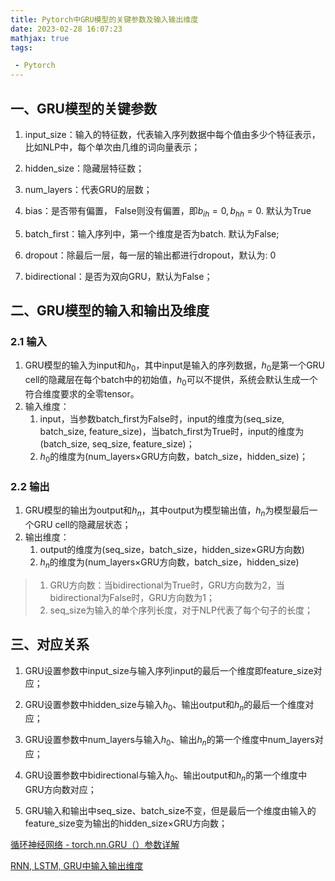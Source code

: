 ```yaml
---
title: Pytorch中GRU模型的关键参数及输入输出维度
date: 2023-02-28 16:07:23
mathjax: true
tags:

 - Pytorch
---
```


## 一、GRU模型的关键参数

1. input_size：输入的特征数，代表输入序列数据中每个值由多少个特征表示，比如NLP中，每个单次由几维的词向量表示；

2. hidden_size：隐藏层特征数；
3. num_layers：代表GRU的层数；
4. bias：是否带有偏置， False则没有偏置，即$b_{ih}=0, b_{hh}=0$. 默认为True
5. batch_first：输入序列中，第一个维度是否为batch. 默认为False;
6. dropout：除最后一层，每一层的输出都进行dropout，默认为: 0
7. bidirectional：是否为双向GRU，默认为False；

<!-- more -->

## 二、GRU模型的输入和输出及维度

### 2.1 输入

1. GRU模型的输入为input和$h_0$，其中input是输入的序列数据，$h_0$是第一个GRU cell的隐藏层在每个batch中的初始值，$h_0$可以不提供，系统会默认生成一个符合维度要求的全零tensor。
2. 输入维度：
	1. input，当参数batch_first为False时，input的维度为(seq_size, batch_size, feature_size)，当batch_first为True时，input的维度为(batch_size, seq_size,  feature_size)；
	2. $h_0$的维度为(num_layers×GRU方向数，batch_size，hidden_size)；

### 2.2 输出

1. GRU模型的输出为output和$h_n$，其中output为模型输出值，$h_n$为模型最后一个GRU cell的隐藏层状态；
2. 输出维度：
	1. output的维度为(seq_size，batch_size，hidden_size×GRU方向数)
	2. $h_n$的维度为(num_layers×GRU方向数，batch_size，hidden_size)

> 1. GRU方向数：当bidirectional为True时，GRU方向数为2，当bidirectional为False时，GRU方向数为1；
> 2. seq_size为输入的单个序列长度，对于NLP代表了每个句子的长度；

## 三、对应关系

1. GRU设置参数中input_size与输入序列input的最后一个维度即feature_size对应；

2. GRU设置参数中hidden_size与输入$h_0$、输出output和$h_n$的最后一个维度对应；

3. GRU设置参数中num_layers与输入$h_0$、输出$h_n$的第一个维度中num_layers对应；

4. GRU设置参数中bidirectional与输入$h_0$、输出output和$h_n$的第一个维度中GRU方向数对应；

5. GRU输入和输出中seq_size、batch_size不变，但是最后一个维度由输入的feature_size变为输出的hidden_size×GRU方向数；

   

[循环神经网络 - torch.nn.GRU（）参数详解](https://blog.51cto.com/u_11299290/4727876)

[RNN, LSTM, GRU中输入输出维度](https://blog.csdn.net/sophicchen/article/details/108005115)
